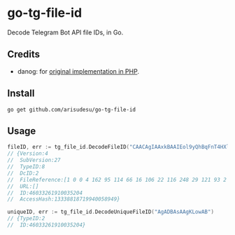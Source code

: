 go-tg-file-id
=============
Decode Telegram Bot API file IDs, in Go.

Credits
-------
 * danog: for [original implementation in PHP](https://github.com/danog/tg-file-decoder).

Install
-------
```
go get github.com/arisudesu/go-tg-file-id
```

Usage
-----
```go
fileID, err := tg_file_id.DecodeFileID("CAACAgIAAxkBAAIEol9yQhBqFnT4HXldAh31a-hYXuDIAAIECwACAoujAAFFn1sl9AABHbkbBA")
// {Version:4
//  SubVersion:27
//  TypeID:8
//  DcID:2
//  FileReference:[1 0 0 4 162 95 114 66 16 106 22 116 248 29 121 93 2 29 245 107 232 88 94 224 200]
//  URL:[]
//  ID:46033261910035204
//  AccessHash:13338818719940058949}

uniqueID, err := tg_file_id.DecodeUniqueFileID("AgADBAsAAgKLowAB")
// {TypeID:2
//  ID:46033261910035204}
```
